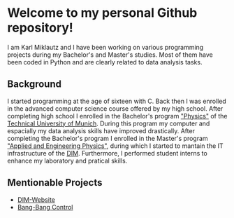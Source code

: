 # Welcome to my personal Github repository!

I am Karl Miklautz and I have been working on various programming projects during my Bachelor's and Master's studies. 
Most of them have been coded in Python and are clearly related to data analysis tasks. 
 
 ## Background
 
I started programming at the age of sixteen with C. 
Back then I was enrolled in the advanced computer science course offered by my high school. 
After completing high school I enrolled in the Bachelor's program ["Physics"](https://www.ph.tum.de/academics/bsc/curriculum_2008/) of the [Technical University of Munich](https://www.tum.de).
During this program my computer and espacially my data analysis skills have improved drastically.
After completing the Bachelor's program I enrolled in the Master's program ["Applied and Engineering Physics"](https://www.ph.tum.de/academics/msc/physics/), during which I started to mantain the IT infrastructure of the [DIM](http://dimiklautz.at).
Furthermore, I performed student interns to enhance my laboratory and pratical skills.

## Mentionable Projects

* [DIM-Website](dimik-description.at)
* [Bang-Bang Control](https://github.com/Kapple14/Bang-Bang-Control)
 
